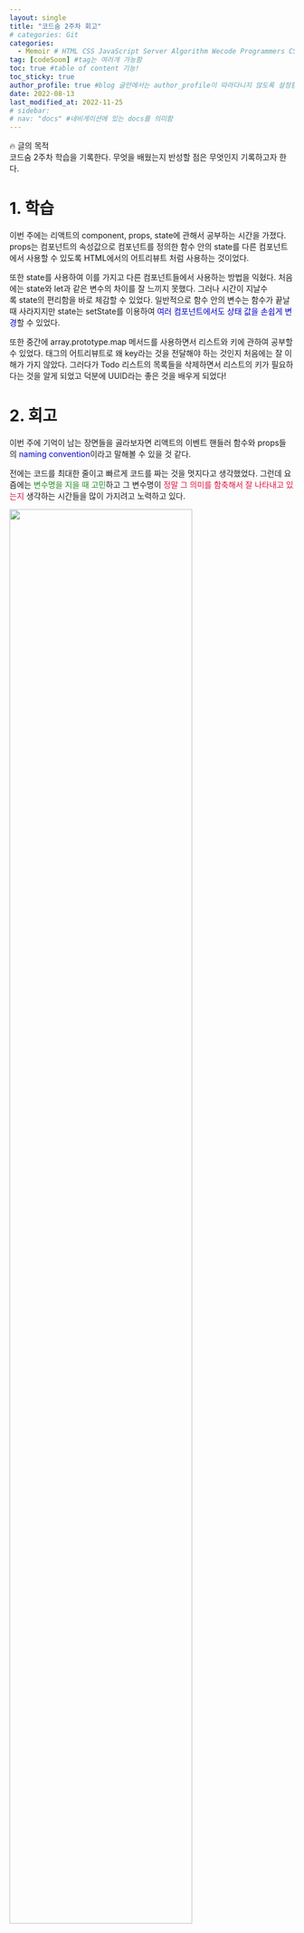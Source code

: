 ```yaml
---
layout: single
title: "코드숨 2주차 회고"
# categories: Git
categories:
  - Memoir # HTML CSS JavaScript Server Algorithm Wecode Programmers CS vsCode
tag: [codeSoom] #tag는 여러개 가능함
toc: true #table of content 기능!
toc_sticky: true
author_profile: true #blog 글안에서는 author_profile이 따라다니지 않도록 설정함
date: 2022-08-13
last_modified_at: 2022-11-25
# sidebar:
# nav: "docs" #네비게이션에 있는 docs를 의미함
---
```

<style>
.red {
  color: crimson;
}

.blue {
  color: mediumblue;
}

.green {
  color: forestgreen;
}
</style>

🔥 글의 목적  
코드숨 2주차 학습을 기록한다. 무엇을 배웠는지 반성할 점은 무엇인지 기록하고자 한다.

# **1. 학습**

이번 주에는 리액트의 component, props, state에 관해서 공부하는 시간을 가졌다. props는 컴포넌트의 속성값으로 컴포넌트를 정의한 함수 안의 state를 다른 컴포넌트에서 사용할 수 있도록 HTML에서의 어트리뷰트 처럼 사용하는 것이었다.

또한 state를 사용하여 이를 가지고 다른 컴포넌트들에서 사용하는 방법을 익혔다. 처음에는 state와 let과 같은 변수의 차이를 잘 느끼지 못했다. 그러나 시간이 지날수록 state의 편리함을 바로 체감할 수 있었다. 일반적으로 함수 안의 변수는 함수가 끝날 때 사라지지만 state는 setState를 이용하여 <span class="blue">여러 컴포넌트에서도 상태 값을 손쉽게 변경</span>할 수 있었다.

또한 중간에 array.prototype.map 메서드를 사용하면서 리스트와 키에 관하여 공부할 수 있었다. 태그의 어트리뷰트로 왜 key라는 것을 전달해야 하는 것인지 처음에는 잘 이해가 가지 않았다. 그러다가 Todo 리스트의 목록들을 삭제하면서 리스트의 키가 필요하다는 것을 알게 되었고 덕분에 UUID라는 좋은 것을 배우게 되었다!

# **2. 회고**

이번 주에 기억이 남는 장면들을 골라보자면 리액트의 이벤트 핸들러 함수와 props들의 <span class="blue">naming convention</span>이라고 말해볼 수 있을 것 같다.

전에는 코드를 최대한 줄이고 빠르게 코드를 짜는 것을 멋지다고 생각했었다. 그런데 요즘에는 <span class="green">변수명을 지을 때 고민</span>하고 그 변수명이 <span class="red">정말 그 의미를 함축해서 잘 나타내고 있는지</span> 생각하는 시간들을 많이 가지려고 노력하고 있다.

<img src="https://user-images.githubusercontent.com/87808288/184496967-65cff25b-1132-47ca-888b-065eec87fe10.png" width="80%">

```jsx
<SomeComponent
  onNameChange={handleNameChange}
  onFormReset={handleFormReset}
/>
```

이렇게 convention을 만들어서 규칙성 있게, 그리고 한 눈에 이것이 어떤 이벤트를 가져올 함수인지 <span class="blue">명확하게 보이게 하는 것</span>은 <span class="green">코드를 짧게 줄이는 것보다 큰 의미들이 담겨있음을</span> 느낄 수 있는 시간이었다.

<!-- ⓵ ⓶ ⓷ ⓸ ⓹ ⓺ ⓻ ⓼ ⓽ ⓾ -->

<!-- ### 2. Link 넣기

```
유형 1: [gunhee's coding blog] : [gunhee's coding blog](https://gunhee-jeong.github.io/)
유형 2: (URL 자동연결) : <https://gunhee-jeong.github.io/>
유형 3: (동일 파일 내 '문단으로 이동') : [1. Header로 이동](###-1-header)

```

유형 1: (설명어를 입력) : [gunhee's coding blog](https://gunhee-jeong.github.io/)
유형 2: (URL 자동연결) : <https://gunhee-jeong.github.io/>
유형 3: (동일 파일 내 '문단으로 이동') : [1. Header로 이동](#1-header)
유형 3의 방법

1. 특수문자를 제거
2. 스페이스는 -로 바꾸고
3. 대문자는 소문자로!
   그래서 ### 1. Header -> #1-header

## Link: [google][https://www.google.com/]

### 3. 수평선

```

---

```

---

### 4. 라인 바꾸기

```

스페이스바를 2번 눌러주면 다음칸으로
이동할 수 있어요!

```

---

스페이스바를 2번 눌러주면
다음칸으로 이동할 수 있어요!

### 5. list 만들기

```

1. 1번
2. 2번
3. 3번

- 순서없는 list
  - 순서없는 list
    - 순서없는 list

```

1. 1번
2. 2번
3. 3번

- 순서없는 list
  - 순서없는 list
    - 순서없는 list

---

### 6. font 관련

```

**진하게** -> 볼드
_기울여서_ -> 이탤릭체
~~취소선~~ -> 취소선

<ul>밑줄넣기</ul> -> 밑줄
<span style="color:red">빨간 글씨</span> -> 글자색
이것이 `인라인` 입니다 -> 인라인 코드
```

**진하게** -> 볼드
_기울여서_ -> 이탤릭체
~~취소선~~ -> 취소선
<u>밑줄넣기</u> -> 밑줄
<span style="color:red">빨간 글씨</span>
이것이 `인라인` 입니다 -> 인라인 코드

---

### 7. 인용구문

```
> coding
>
> > JavaScript
> >
> > > 내가 프짱!
```

> coding
>
> > JavaScript
> >
> > > 내가 프짱!

---

### 8. 이미지 삽입

```
유형1: ('사이즈를 조절' -> HTML 태그 사용) : <img src="https://gunhee-jeong.github.io/assets/images/blogLogo.png" width="400" height="200">
유형2: (이미지 삽입 후 -> 링크 걸기)
[![이미지](https://gunhee-jeong.github.io/assets/images/blogLogo/blogLogo.png)](https://gunhee-jeong.github.io/)
```

유형1: ('사이즈를 조절' -> HTML 태그 사용) : <img src="https://gunhee-jeong.github.io/assets/images/blogLogo.png" width="400" height="200">
유형2: (이미지 삽입 후 -> 링크 걸기)
[![이미지](https://gunhee-jeong.github.io/assets/images/blogLogo.png)](https://gunhee-jeong.github.io/)

### 9. 표 만들기

```
||국어|영어|
| :--- | ---: | :--: |
|건희 | 100점 | 100점
|철수 | 100점 | 100점
```

|      |  국어 | 영어  |
| :--- | ----: | :---: |
| 건희 | 100점 | 100점 |
| 철수 | 100점 | 100점 |

> - header를 넣고 싶은 경우 ---을 사용하고 :을 이용하여 정렬에 사용함!

### 10. 토글 만들기

```
<details>
<summary>여기를 누르세요</summary>
<div markdown="1">
숨겨진 내용
</div>
</details>
```

<details>
<summary>여기를 누르세요</summary>
<div markdown="1">
숨겨진 내용
</div>
</details> -->
